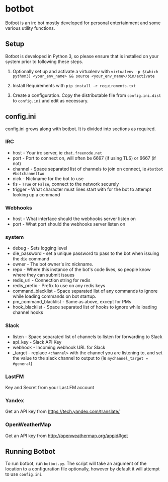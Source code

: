 # botbot
Botbot is an irc bot mostly developed for personal entertainment and some various utility functions.

## Setup
Botbot is developed in Python 3, so please ensure that is installed on your system prior to following these steps.

1. Optionally set up and activate a virtualenv with
    `virtualenv -p $(which python3) <your_env_name> && source <your_env_name>/bin/activate`

2. Install Requirements with `pip install -r requirements.txt`

3. Create a configuration. Copy the distributable file from `config.ini.dist` to `config.ini` and edit as necessary.

## config.ini
config.ini grows along with botbot. It is divided into sections as required.
### IRC
* host - Your irc server, ie `chat.freenode.net`
* port - Port to connect on, will often be 6697 (if using TLS) or 6667 (if not)
* channel - Space separated list of channels to join on connect, ie `#botbot #botchanneltwo`
* nick - Nickname for the bot to use
* tls - `True` or `False`, connect to the network securely
* trigger - What character must lines start with for the bot to attempt looking up a command

### Webhooks
* host - What interface should the webhooks server listen on
* port - What port should the webhooks server listen on

### system
* debug - Sets logging level
* die_password - set a unique password to pass to the bot when issuing the `die` command
* owner - The bot owner's irc nickname.
* repo - Where this instance of the bot's code lives, so people know where they can submit issues
* redis_url - Connection string for redis
* redis_prefix - Prefix to use on any redis keys
* command_blacklist - Space separated list of any commands to ignore while loading commands on bot startup.
* pm_command_blacklist - Same as above, except for PMs
* hook_blacklist - Space separated list of hooks to ignore while loading channel hooks

### Slack
* listen - Space separated list of channels to listen for forwarding to Slack
* api_key - Slack API Key
* webhook - Incoming webhook URL for Slack
* <channel>_target - replace `<channel>` with the channel you are listening to, and set the value to the slack channel to output to (ie `mychannel_target = #general`)

### LastFM
Key and Secret from your Last.FM account

### Yandex
Get an API key from https://tech.yandex.com/translate/

### OpenWeatherMap
Get an API key from http://openweathermap.org/appid#get


## Running Botbot
To run botbot, run `botbot.py`. The script will take an argument of the location to a configuration file optionally, however by default it will attempt to use `config.ini`

